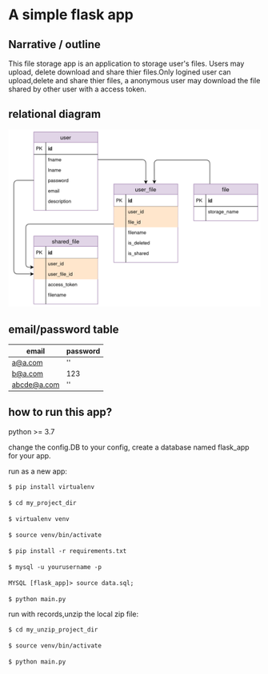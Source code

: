 # A simple flask app

## Narrative / outline
This file storage app is an application to storage user's files. Users may upload, delete
download and share thier files.Only logined user can upload,delete and share thier files,
a anonymous user may download the file shared by other user with a access token.


## relational diagram


![relational diagram](./docs/images/relational_diagram.png)

## email/password table

| email          | password |
|----------------|----------|
| a@a.com        | ''       |
| b@a.com        | 123      |
| abcde@a.com    | ''       |


## how to run this app?
python >= 3.7

change the config.DB to your config, create a database named flask_app for your app.

run as a new app:
```shell
$ pip install virtualenv

$ cd my_project_dir

$ virtualenv venv

$ source venv/bin/activate

$ pip install -r requirements.txt

$ mysql -u yourusername -p

MYSQL [flask_app]> source data.sql;

$ python main.py
```

run with records,unzip the local zip file:
```shell
$ cd my_unzip_project_dir

$ source venv/bin/activate

$ python main.py
```